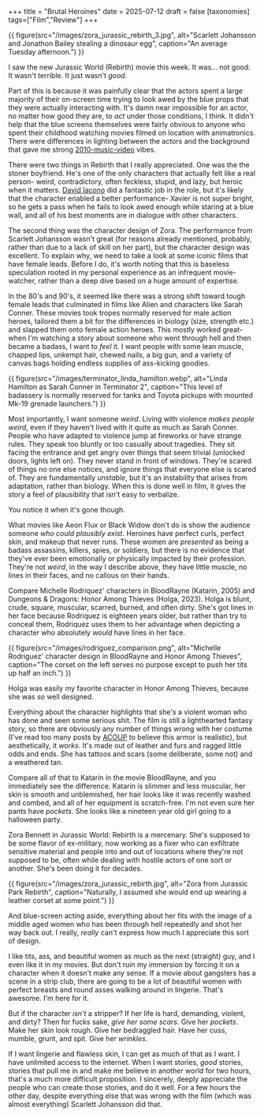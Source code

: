 +++
title = "Brutal Heroines"
date = 2025-07-12
draft = false
[taxonomies]
tags=["Film","Review"]
+++

{{ figure(src="/images/zora_jurassic_rebirth_3.jpg", alt="Scarlett Johansson and Jonathon Bailey stealing a dinosaur egg", caption="An average Tuesday afternoon.") }}

I saw the new Jurassic World (Rebirth) movie this week. It was... not good. It wasn't terrible. It just wasn't *good*. 

Part of this is because it was painfully clear that the actors spent a large majority of their on-screen time trying to look awed by the blue props that they were actually interacting with. It's damn near impossible for an actor, no matter how good they are, to *act* under those conditions, I think. It didn't help that the blue screens themselves were fairly obvious to anyone who spent their childhood watching movies filmed on location with animatronics. There were differences in lighting between the actors and the background that gave me strong [2010-music-video](https://youtu.be/eVTXPUF4Oz4?t=37) vibes.

There were two things in Rebirth that I really appreciated. One was the the stoner boyfriend. He's one of the only characters that actually felt like a real person- weird, contradictory, often feckless, stupid, and lazy, but heroic when it matters. [David Iacono](https://en.wikipedia.org/wiki/David_Iacono) did a fantastic job in the role, but it's likely that the character enabled a better performance- Xavier is not super bright, so he gets a pass when he fails to look awed enough while staring at a blue wall, and all of his best moments are in dialogue with other characters.

The second thing was the character design of Zora. The performance from Scarlett Johansson wasn't great (for reasons already mentioned, probably, rather than due to a lack of skill on her part), but the character design was excellent. To explain why, we need to take a look at some iconic films that have female leads. Before I do, it's worth noting that this is baseless speculation rooted in my personal experience as an infrequent movie-watcher, rather than a deep dive based on a huge amount of expertise.

In the 80's and 90's, it seemed like there was a strong shift toward tough female leads that culminated in films like Alien and characters like Sarah Conner. These movies took tropes normally reserved for male action heroes, tailored them a bit for the differences in biology (size, strength etc.) and slapped them onto female action heroes. This mostly worked great- when I'm watching a story about someone who went through hell and then became a badass, I want to *feel* it. I want people with some lean muscle, chapped lips, unkempt hair, chewed nails, a big gun, and a variety of canvas bags holding endless supplies of ass-kicking goodies.

{{ figure(src="/images/terminator_linda_hamilton.webp", alt="Linda Hamilton as Sarah Conner in Terminator 2", caption="This level of badassery is normally reserved for tanks and Toyota pickups with mounted Mk-19 grenade launchers.") }}

Most importantly, I want someone *weird*. Living with violence *makes people weird*, even if they haven't lived with it quite as much as Sarah Conner. People who have adapted to violence jump at fireworks or have strange rules. They speak too bluntly or too casually about tragedies. They sit facing the entrance and get angry over things that seem trivial (unlocked doors, lights left on). They never stand in front of windows. They're scared of things no one else notices, and ignore things that everyone else is scared of. They are fundamentally *unstable*, but it's an instability that arises from adaptation, rather than biology. When this is done well in film, it gives the story a feel of plausibility that isn't easy to verbalize. 

You notice it when it's gone though.

What movies like Aeon Flux or Black Widow don't do is show the audience someone *who could plausibly exist*. Heroines have perfect curls, perfect skin, and makeup that never runs. These women are *presented* as being a badass assassins, killers, spies, or soldiers, but there is no evidence that they've ever been emotionally or physically impacted by their profession. They're not *weird*, in the way I describe above, they have little muscle, no lines in their faces, and no callous on their hands. 

Compare Michelle Rodriquez' characters in BloodRayne (Katarin, 2005) and Dungeons & Dragons: Honor Among Thieves (Holga, 2023). Holga is blunt, crude, square, muscular, scarred, burned, and often dirty. She's got lines in her face because Rodriquez is eighteen years older, but rather than try to conceal them, Rodriquez uses them to her advantage when depicting a character who absolutely *would* have lines in her face.

{{ figure(src="/images/rodriguez_comparison.png", alt="Michelle Rodriguez' character design in BloodRayne and Honor Among Thieves", caption="The corset on the left serves no purpose except to push her tits up half an inch.") }}

Holga was easily my favorite character in Honor Among Thieves, because she was *so* well designed. 

Everything about the character highlights that she's a violent woman who has done and seen some serious shit. The film is still a lighthearted fantasy story, so there are obviously any number of things wrong with her costume (I've read too many posts by [ACOUP](https://acoup.blog/2019/05/03/collections-armor-in-order-part-ii/) to believe this armor is realistic), but aesthetically, it *works*. It's made out of leather and furs and ragged little odds and ends. She has tattoos and scars (some deliberate, some not) and a weathered tan.

Compare all of that to Katarin in the movie BloodRayne, and you immediately see the difference. Katarin is slimmer and less muscular, her skin is smooth and unblemished, her hair looks like it was recently washed and combed, and all of her equipment is scratch-free. I'm not even sure her pants have *pockets*. She looks like a nineteen year old girl going to a halloween party.

Zora Bennett in Jurassic World: Rebirth is a mercenary. She's supposed to be some flavor of ex-military, now working as a fixer who can exfiltrate sensitive material and people into and out of locations where they're not supposed to be, often while dealing with hostile actors of one sort or another. She's been doing it for decades.


{{ figure(src="/images/zora_jurassic_rebirth.jpg", alt="Zora from Jurassic Park Rebirth", caption="Naturally, I assumed she would end up wearing a leather corset at some point.") }}

And blue-screen acting aside, everything about her fits with the image of a middle aged women who has been through hell repeatedly and shot her way back out. I really, *really* can't express how much I appreciate this sort of design. 

I like tits, ass, and beautiful women as much as the next (straight) guy, and I even like it in my movies. But don't ruin my immersion by forcing it on a character when it doesn't make any sense. If a movie about gangsters has a scene in a strip club, there are going to be a lot of beautiful women with perfect breasts and round asses walking around in lingerie. That's awesome. I'm here for it. 

But if the character *isn't* a stripper? If her life is hard, demanding, violent, and dirty? Then for fucks sake, *give her some scars*. Give her *pockets*. Make her skin look rough. Give her bedraggled hair. Have her cuss, mumble, grunt, and spit. Give her *wrinkles*.

If I want lingerie and flawless skin, I can get as much of that as I want. I have unlimited access to the internet. When I want stories, *good* stories, stories that pull me in and make me believe in another world for two hours, that's a much more difficult proposition. I sincerely, deeply appreciate the people who can create those stories, and do it well. For a few hours the other day, despite everything else that was wrong with the film (which was almost everything) Scarlett Johansson did that.
